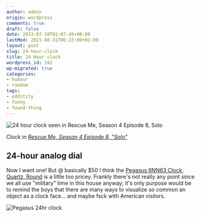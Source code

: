 ```yaml
---
author: admin
origin: wordpress
comments: true
draft: false
date: 2013-07-10T01:07:45+00:00
lastMod: 2021-08-31T06:23:00+01:00
layout: post
slug: 24-hour-clock
title: 24 Hour clock
wordpress_id: 341
wp-migrated: true
categories:
- humour
- random
tags:
- odditity
- funny
- found-thing
---
```



![24 hour clock seen in Rescue Me, Season 4 Episode 8, Solo](/uploads/24-hour-clock-2013-07-09-at-21.07.06.png)

Clock in *[Rescue Me, Season 4 Episode 8, "Solo"](http://www.imdb.com/title/tt1028414/)*


## 24-hour analog dial
Now I want one! But @ basically $50 I think the [Pegasus 6NN63 Clock, Quartz, Round](http://www.amazon.com/Pegasus-6NN63-Clock-Quartz-Round/dp/B001GIUNIO/ref=pd_rhf_dp_p_t_1_XVX0) is a little too pricey. Frankly there's not really any point since we all use "military" time in this house anyway; it's only purpose would be to remind the boys that there are many ways to visualize so common an object as a clock face… and maybe fsck with American visitors.


![Pegasus 24hr clock](/uploads/wpid-pegasus_24hr_clock.jpg)

